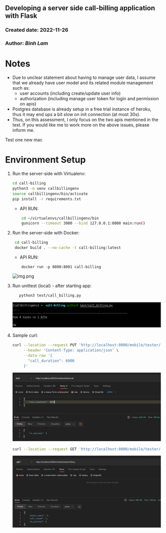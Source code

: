 ## Developing a server side call-billing application with Flask
### Created date: 2022-11-26
### Author: *Binh Lam*

# Notes
- Due to unclear statement about having to manage user data, I assume that we already have user model and its related module management such as: 
  - user accounts (including create/update user info)
  - authorization (including manage user token for login and permission on apis)
- Postgres database is already setup in a free trial instance of heroku, thus it may end ups a bit slow on init connection (at most 30s).
- Thus, on this assessment, I only focus on the two apis mentioned in the test. If you would like me to work more on the above issues, please inform me.

Test one new mac

# Environment Setup
1. Run the server-side with Virtualenv:

    ```sh
    cd call-billing
    python3 -m venv callbillingenv
    source callbillingenv/bin/activate
    pip install -r requirements.txt
    ```
    * API RUN:
    ```sh
        cd ~/virtualenvs/callbillingenv/bin
        gunicorn --timeout 3000 --bind 127.0.0.1:8000 main:run()
    ```

2. Run the server-side with Docker:
   ```sh
    cd call-billing
    docker build . --no-cache -t call-billing:latest
    ```
    * API RUN:
    ```
        docker run -p 8000:8001 call-billing
    ```
   ![img.png](pkg/static/img.png)   

3. Run unittest (local) - after starting app:
   ```sh
      python3 test/call_billing.py
   ```
   ![img_1.png](pkg/static/img_1.png)

4. Sample curl:
   ```sh
   curl --location --request PUT 'http://localhost:8000/mobile/tester/call' \
        --header 'Content-Type: application/json' \
        --data-raw '{
          "call_duration": 6000
        }'
   ```
   ![img_2.png](pkg/static/img_2.png)

   ```sh
   curl --location --request GET 'http://localhost:8000/mobile/tester/billing'
   ```
   ![img_3.png](pkg/static/img_3.png)

   
